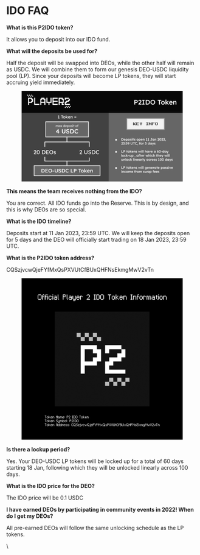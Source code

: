 # IDO FAQ

**What is this P2IDO token?**

It allows you to deposit into our IDO fund.

**What will the deposits be used for?**

Half the deposit will be swapped into DEOs, while the other half will remain as USDC. We will combine them to form our genesis DEO-USDC liquidity pool (LP). Since your deposits will become LP tokens, they will start accruing yield immediately.

<figure><img src="../.gitbook/assets/p2ido_token_infographic.png" alt=""><figcaption></figcaption></figure>

**This means the team receives nothing from the IDO?**

You are correct. All IDO funds go into the Reserve. This is by design, and this is why DEOs are so special.

**What is the IDO timeline?**

Deposits start at 11 Jan 2023, 23:59 UTC. We will keep the deposits open for 5 days and the DEO will officially start trading on 18 Jan 2023, 23:59 UTC.

**What is the P2IDO token address?**

CQSzjvcwQjeFYfMxQsPXVUtCfBUxQHFNsEkmgMwV2vTn

<figure><img src="../.gitbook/assets/p2_ido_token_information.png" alt=""><figcaption></figcaption></figure>

**Is there a lockup period?**

Yes. Your DEO-USDC LP tokens will be locked up for a total of 60 days starting 18 Jan, following which they will be unlocked linearly across 100 days.

**What is the IDO price for the DEO?**

The IDO price will be 0.1 USDC

**I have earned DEOs by participating in community events in 2022! When do I get my DEOs?**

All pre-earned DEOs will follow the same unlocking schedule as the LP tokens.

\
